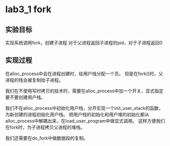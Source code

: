 # lab3_1 fork

## 实验目标

实现系统调用fork，创建子进程
对于父进程返回子进程的pid，对于子进程返回0

## 实现过程

在alloc_process中会在进程创建时，给用户栈分配一个页。
但是在fork()时，父进程的栈会被复制给子进程。

我们在不使用写时拷贝的技术时，需要在alloc_process中加一个开关，显式指定要不要创建用户栈。

我们不在alloc_process中初始化用户栈，分开实现一个init_user_stack的函数，为新创建的进程初始化用户栈。
把用户栈的初始化和用户堆的初始化都从alloc_process中解耦出来，在load_user_program中做显式调用。
这样方便我们在fork时，为子进程拷贝父进程的堆栈。

我们还需要在do_fork中做数据段的复制。